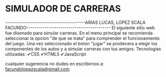 # SIMULADOR DE CARRERAS 
----------------------------------------ARIAS LUCAS, LOPEZ SCALA FACUNDO------------------------------------------
El siguiente sitio web fue disenado para simular carreras. En el menu principal se recomienda seleccionar la opcion "de que se trata" para comprender el funcionamiento del juego. Una vez seleccionado el boton "jugar" se prodecera a elegir los componentes de los autos y a simular carreras con tus amigos.
Tecnologias utilizadas:
✔CSS
✔HTML5
✔JavaScript

cualquier sugerencia no dudes en escribirnos a: facundolopezscala@gmail.com
